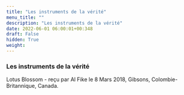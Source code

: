 ```yaml
---
title: "Les instruments de la vérité"
menu_title: ""
description: "Les instruments de la vérité"
date: 2022-06-01 06:00:01+00:348
draft: False
hidden: True
weight:
---
```

### Les instruments de la vérité

Lotus Blossom - reçu par Al Fike le 8 Mars 2018, Gibsons, Colombie-Britannique, Canada.



